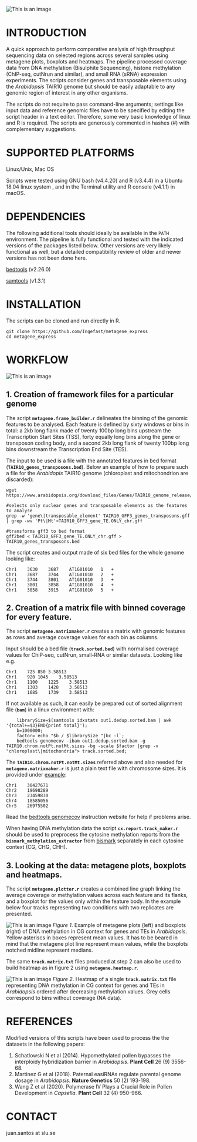 ![This is an image](/images/title.png)

# INTRODUCTION

A quick approach to perform comparative analysis of high throughput sequencing data on selected regions across several samples using metagene plots, boxplots and heatmaps. The pipeline processed coverage data from DNA methylation (Bisulphite Sequencing), histone methylation (ChIP-seq, cutNrun and similar), and small RNA (sRNA) expression experiments. The scripts consider genes and transposable elements using the *Arabidopsis* TAIR10 genome but should be easily adaptable to any genomic region of interest in any other organisms.

The scripts do not require to pass command-line arguments; settings like input data and reference genomic files have to be specified by editing the script header in a text editor. Therefore, some very basic knowledge of linux and R is required. The scripts are generously commented in hashes (#) with complementary suggestions.
 
# SUPPORTED PLATFORMS

Linux/Unix, Mac OS

Scripts were tested using GNU bash (v4.4.20) and R (v3.4.4) in a Ubuntu 18.04 linux system , and in the Terminal utility and R console (v4.1.1) in macOS.

# DEPENDENCIES

The following additional tools should ideally be available in the ``PATH`` environment. The pipeline is fully functional and tested with the indicated versions of the packages listed below. Other versions are very likely functional as well, but a detailed compatibility review of older and newer versions has not been done here. 

[bedtools](https://bedtools.readthedocs.io/en/latest/#) (v2.26.0)

[samtools](http://www.htslib.org/) (v1.3.1)


# INSTALLATION

The scripts can be cloned and run directly in R.
```
git clone https://github.com/Ingefast/metagene_express
cd metagene_express
```
# WORKFLOW

![This is an image](/images/flowchart.png)


## 1. Creation of framework files for a particular genome

The script **`metagene.frame_builder.r`** delineates the binning of the genomic features to be analysed. Each feature is defined by sixty windows or bins in total: a 2kb long flank made of twenty 100bp long bins upstream the Transcription Start Sites (TSS), forty equally long bins along the gene or transposon coding body, and a second 2kb long flank of twenty 100bp long bins downstream the Transcription End Site (TES).

The input to be used is a file with the annotated features in bed format (**`TAIR10_genes_transposons.bed`**). Below an example of how to prepare such a file for the *Arabidopis* TAIR10 genome (chloroplast and mitochondrion are discarded):
```
wget https://www.arabidopsis.org/download_files/Genes/TAIR10_genome_release/TAIR10_gff3/TAIR10_GFF3_genes_transposons.gff

#selects only nuclear genes and transposable elements as the features to analyse
grep -w 'gene\|transposable_element' TAIR10_GFF3_genes_transposons.gff | grep -wv 'Pt\|Mt'>TAIR10_GFF3_gene_TE.ONLY_chr.gff

#transforms gff3 to bed format
gff2bed < TAIR10_GFF3_gene_TE.ONLY_chr.gff > TAIR10_genes_transposons.bed
```

The script creates and output made of six bed files for the whole genome looking like:
```
Chr1	3630	3687	AT1G01010	1	+
Chr1	3687	3744	AT1G01010	2	+
Chr1	3744	3801	AT1G01010	3	+
Chr1	3801	3858	AT1G01010	4	+
Chr1	3858	3915	AT1G01010	5	+
```

## 2. Creation of a matrix file with binned coverage for every feature.

The script **`metagene.matrixmaker.r`** creates a matrix with genomic features as rows and average coverage values for each bin as columns.

Input should be a bed file (**`track.sorted.bed`**) with normalised coverage values for ChiP-seq, cutNrun, small-RNA or similar datasets. Looking like e.g.
```
Chr1	725	850	3.58513
Chr1	920	1045	3.58513
Chr1	1100	1225	3.58513
Chr1	1303	1428	3.58513
Chr1	1685	1739	3.58513
```

If not available as such, it can easily be prepared out of sorted alignment file (**`bam`**) in a linux environment with:
```
	librarySize=$(samtools idxstats out1.dedup.sorted.bam | awk '{total+=$3}END{print total}');
	b=1000000;
	factor=`echo "$b / $librarySize "|bc -l`;
	bedtools genomecov -ibam out1.dedup.sorted.bam -g TAIR10.chrom.notPt.notMt.sizes -bg -scale $factor |grep -v "chloroplast\|mitochondria"> track.sorted.bed;
```

The **`TAIR10.chrom.notPt.notMt.sizes`** referred above and also needed for **`metagene.matrixmaker.r`** is just a plain text file with chromosome sizes. It is provided under [example](https://github.com/Ingefast/metagene_express/example):
```
Chr1    30427671
Chr2    19698289
Chr3    23459830
Chr4    18585056
Chr5    26975502
```

Read the [bedtools genomecov](https://bedtools.readthedocs.io/en/latest/content/tools/genomecov.html) instruction website for help if problems arise.

When having DNA methylation data the script **`cx.report.track_maker.r`** should be used to preprocess the cytosine methylation reports from the **`bismark_methylation_extractor`** from [bismark](https://www.bioinformatics.babraham.ac.uk/projects/bismark/) separately in each cytosine context (CG, CHG, CHH).

## 3. Looking at the data: metagene plots, boxplots and heatmaps.

The script **`metagene.plotter.r`** creates a combined line graph linking the average coverage or methylation values across each feature and its flanks, and a boxplot for the values only within the feature body. In the example below four tracks representing two conditions with two replicates are presented.


![This is an image](/images/figure1.png)
*Figure 1*. Example of metagene plots (left) and boxplots (right) of DNA methylation in CG context for genes and TEs in *Arabidopsis*. Yellow asteriscs in boxes represent mean values. It has to be beared in mind that the metagene plot line represent mean values, while the boxplots notched midline represent medians.


The same **`track.matrix.txt`** files produced at step 2 can also be used to build heatmap as in figure 2 using **`metagene.heatmap.r`**.


![This is an image](/images/figure2.png)
*Figure 2*. Heatmap of a single **`track.matrix.txt`** file representing DNA methylation in CG context for genes and TEs in *Arabidopsis* ordered after decreasing methylation values. Grey cells correspond to bins without coverage (NA data).


# REFERENCES

Modified versions of this scripts have been used to process the the datasets in the following papers:

1. Schatlowski N et al (2014). Hypomethylated pollen bypasses the interploidy hybridization barrier in *Arabidopsis*. **Plant Cell** 26 (9) 3556-68.
2. Martinez G et al (2018). Paternal easiRNAs regulate parental genome dosage in *Arabidopsis*. **Nature Genetics** 50 (2) 193-198.
3. Wang Z et al (2020). Polymerase IV Plays a Crucial Role in Pollen Development in *Capsella*. **Plant Cell** 32 (4) 950-966.

# CONTACT
juan.santos at slu.se
